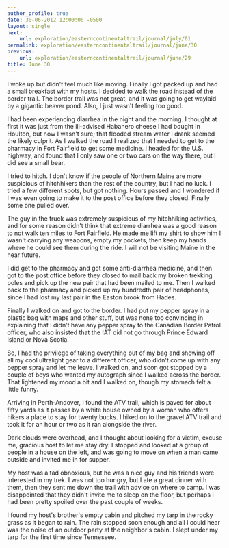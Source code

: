 ```yaml
---
author_profile: true
date: 30-06-2012 12:00:00 -0500
layout: single
next:
    url: exploration/easterncontinentaltrail/journal/july/01
permalink: exploration/easterncontinentaltrail/journal/june/30
previous:
    url: exploration/easterncontinentaltrail/journal/june/29
title: June 30
---
```

I woke up but didn't feel much like moving. Finally I got packed up and had a small breakfast with my hosts. I decided to walk the road instead of the border trail. The border trail was not great, and it was going to get waylaid by a gigantic beaver pond. Also, I just wasn't feeling too good.

I had been experiencing diarrhea in the night and the morning. I thought at first it was just from the ill-advised Habanero cheese I had bought in Houlton, but now I wasn't sure; that flooded stream water I drank seemed the likely culprit. As I walked the road I realized that I needed to get to the pharmacy in Fort Fairfield to get some medicine. I headed for the U.S. highway, and found that I only saw one or two cars on the way there, but I did see a small bear.

I tried to hitch. I don't know if the people of Northern Maine are more suspicious of hitchhikers than the rest of the country, but I had no luck. I tried a few different spots, but got nothing. Hours passed and I wondered if I was even going to make it to the post office before they closed. Finally some one pulled over.

The guy in the truck was extremely suspicious of my hitchhiking activities, and for some reason didn't think that extreme diarrhea was a good reason to not walk ten miles to Fort Fairfield. He made me lift my shirt to show him I wasn't carrying any weapons, empty my pockets, then keep my hands where he could see them during the ride. I will not be visiting Maine in the near future.

I did get to the pharmacy and got some anti-diarrhea medicine, and then got to the post office before they closed to mail back my broken trekking poles and pick up the new pair that had been mailed to me. Then I walked back to the pharmacy and picked up my hundredth pair of headphones, since I had lost my last pair in the Easton brook from Hades.

Finally I walked on and got to the border. I had put my pepper spray in a plastic bag with maps and other stuff, but was none too convincing in explaining that I didn't have any pepper spray to the Canadian Border Patrol officer, who also insisted that the IAT did not go through Prince Edward Island or Nova Scotia.

So, I had the privilege of taking everything out of my bag and showing off all my cool ultralight gear to a different officer, who didn't come up with any pepper spray and let me leave. I walked on, and soon got stopped by a couple of boys who wanted my autograph since I walked across the border. That lightened my mood a bit and I walked on, though my stomach felt a little funny.

Arriving in Perth-Andover, I found the ATV trail, which is paved for about fifty yards as it passes by a white house owned by a woman who offers hikers a place to stay for twenty bucks. I hiked on to the gravel ATV trail and took it for an hour or two as it ran alongside the river.

Dark clouds were overhead, and I thought about looking for a victim, excuse me, gracious host to let me stay dry. I stopped and looked at a group of people in a house on the left, and was going to move on when a man came outside and invited me in for supper.

My host was a tad obnoxious, but he was a nice guy and his friends were interested in my trek. I was not too hungry, but I ate a great dinner with them, then they sent me down the trail with advice on where to camp. I was disappointed that they didn't invite me to sleep on the floor, but perhaps I had been pretty spoiled over the past couple of weeks.

I found my host's brother's empty cabin and pitched my tarp in the rocky grass as it began to rain. The rain stopped soon enough and all I could hear was the noise of an outdoor party at the neighbor's cabin. I slept under my tarp for the first time since Tennessee.